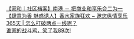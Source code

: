   
[【家和｜社区档案】南港 － 把商业和享乐合二为一](http://www.dianyue.me/archives/609/t9jqfur11i5fjgty/)  
[【肆意为香  魅惑诱人】香水家族狂欢 ~ 邀您纵情享乐](http://www.dianyue.me/archives/519/ok5r16blmdsl7ifu/)  
[365天 | 怎么打破两点一线呢？](http://www.dianyue.me/archives/836/lx4j44j1d09xygmg/)  
[谁家的战斗鸡，笑了我89次!](http://www.dianyue.me/archives/265/ha9wcy4cus914sav/)